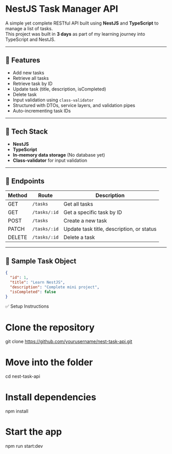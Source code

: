 # NestJS Task Manager API

A simple yet complete RESTful API built using **NestJS** and **TypeScript** to manage a list of tasks.  
This project was built in **3 days** as part of my learning journey into TypeScript and NestJS.

---

## 🚀 Features

- Add new tasks
- Retrieve all tasks
- Retrieve task by ID
- Update task (title, description, isCompleted)
- Delete task
- Input validation using `class-validator`
- Structured with DTOs, service layers, and validation pipes
- Auto-incrementing task IDs

---

## 🧠 Tech Stack

- **NestJS**
- **TypeScript**
- **In-memory data storage** (No database yet)
- **Class-validator** for input validation

---

## 🧪 Endpoints

| Method | Route         | Description                                 |
|--------|---------------|---------------------------------------------|
| GET    | `/tasks`      | Get all tasks                               |
| GET    | `/tasks/:id`  | Get a specific task by ID                   |
| POST   | `/tasks`      | Create a new task                           |
| PATCH  | `/tasks/:id`  | Update task title, description, or status   |
| DELETE | `/tasks/:id`  | Delete a task                               |

---

## 📝 Sample Task Object

```json
{
  "id": 1,
  "title": "Learn NestJS",
  "description": "Complete mini project",
  "isCompleted": false
}
```

✅ Setup Instructions

# Clone the repository
git clone https://github.com/yourusername/nest-task-api.git

# Move into the folder
cd nest-task-api

# Install dependencies
npm install

# Start the app
npm run start:dev
